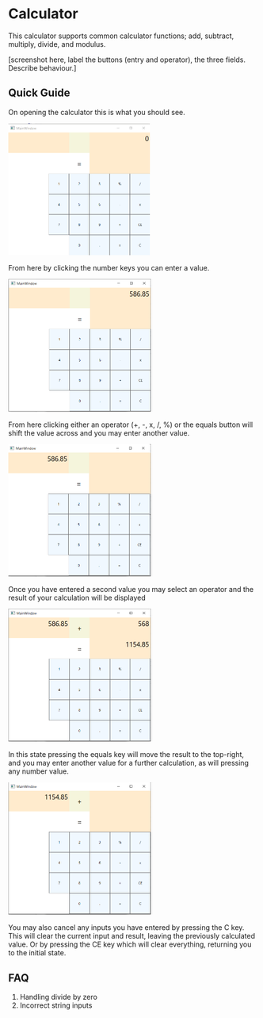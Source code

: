 # Calculator

This calculator supports common calculator functions; add, subtract, multiply, divide, and modulus.

[screenshot here, label the buttons (entry and operator), the three fields. Describe behaviour.]

## Quick Guide

On opening the calculator this is what you should see.

<img src=".\calculator_images\1_default_screen.png" style="zoom:50%;" />

From here by clicking the number keys you can enter a value.

<img src=".\calculator_images\2_enter_number.png" style="zoom:50%;" />

From here clicking either an operator (+, -, x, /, %) or the equals button will shift the value across and you may enter another value.

<img src=".\calculator_images\3_press_equals.png" style="zoom:50%;" />

Once you have entered a second value you may select an operator and the result of your calculation will be displayed

<img src=".\calculator_images\4_enter_calculation.png" style="zoom:50%;" />

In this state pressing the equals key will move the result to the top-right, and you may enter another value for a further calculation, as will pressing any number value. 

<img src=".\calculator_images\5_press_equals_again.png" style="zoom:50%;" />

You may also cancel any inputs you have entered by pressing the C key. This will clear the current input and result, leaving the previously calculated value. Or by pressing the CE key which will clear everything, returning you to the initial state.

## FAQ

1. Handling divide by zero
2. Incorrect string inputs